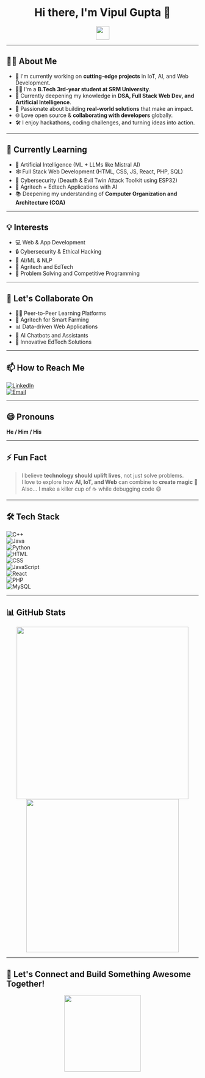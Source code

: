 <h1 align="center">Hi there, I'm Vipul Gupta 👋</h1>

<p align="center">
  <img src="https://media.giphy.com/media/hvRJCLFzcasrR4ia7z/giphy.gif" width="35" />
</p>

---

## 👨‍💻 About Me

- 🔭 I'm currently working on **cutting-edge projects** in IoT, AI, and Web Development.  
- 👨‍🎓 I'm a **B.Tech 3rd-year student at SRM University**.  
- 🧠 Currently deepening my knowledge in **DSA, Full Stack Web Dev, and Artificial Intelligence**.  
- 📱 Passionate about building **real-world solutions** that make an impact.  
- 🌐 Love open source & **collaborating with developers** globally.  
- 🛠️ I enjoy hackathons, coding challenges, and turning ideas into action.  

---

## 🌱 Currently Learning

- 🤖 Artificial Intelligence (ML + LLMs like Mistral AI)  
- 🕸️ Full Stack Web Development (HTML, CSS, JS, React, PHP, SQL)  
- 🔐 Cybersecurity (Deauth & Evil Twin Attack Toolkit using ESP32)  
- 🌿 Agritech + Edtech Applications with AI  
- 📚 Deepening my understanding of **Computer Organization and Architecture (COA)**  

---

## 💡 Interests

- 💻 Web & App Development  
- 🔒 Cybersecurity & Ethical Hacking  
- 🧠 AI/ML & NLP  
- 🌾 Agritech and EdTech  
- 🎯 Problem Solving and Competitive Programming  

---

## 🤝 Let's Collaborate On

- 👨‍🏫 Peer-to-Peer Learning Platforms  
- 🌾 Agritech for Smart Farming  
- 📊 Data-driven Web Applications  
- 🤖 AI Chatbots and Assistants  
- 📱 Innovative EdTech Solutions  

---

## 📫 How to Reach Me

[![LinkedIn](https://img.shields.io/badge/LinkedIn-blue?style=for-the-badge&logo=linkedin)](https://www.linkedin.com/in/vipul-gupta-4278b4297/)  
[![Email](https://img.shields.io/badge/Gmail-red?style=for-the-badge&logo=gmail)](mailto:vipulgupta1100@gmail.com)

---

## 😄 Pronouns

**He / Him / His**

---

## ⚡ Fun Fact

> I believe **technology should uplift lives**, not just solve problems.  
> I love to explore how **AI, IoT, and Web** can combine to **create magic** 🌟  
> Also... I make a killer cup of ☕ while debugging code 😄  

---

## 🛠 Tech Stack

![C++](https://img.shields.io/badge/C++-00599C?style=for-the-badge&logo=cplusplus&logoColor=white)  
![Java](https://img.shields.io/badge/Java-ED8B00?style=for-the-badge&logo=java&logoColor=white)  
![Python](https://img.shields.io/badge/Python-FFD43B?style=for-the-badge&logo=python&logoColor=blue)  
![HTML](https://img.shields.io/badge/HTML5-e34c26?style=for-the-badge&logo=html5&logoColor=white)  
![CSS](https://img.shields.io/badge/CSS3-1572B6?style=for-the-badge&logo=css3&logoColor=white)  
![JavaScript](https://img.shields.io/badge/JavaScript-f7df1e?style=for-the-badge&logo=javascript&logoColor=black)  
![React](https://img.shields.io/badge/React-20232a?style=for-the-badge&logo=react&logoColor=61DAFB)  
![PHP](https://img.shields.io/badge/PHP-8892be?style=for-the-badge&logo=php&logoColor=white)  
![MySQL](https://img.shields.io/badge/MySQL-4479a1?style=for-the-badge&logo=mysql&logoColor=white)  

---

## 📊 GitHub Stats

<p align="center">
  <img src="https://github-readme-stats.vercel.app/api?username=Vipulgupta23&show_icons=true&theme=radical" width="450"/>
  <img src="https://github-readme-streak-stats.herokuapp.com/?user=Vipulgupta23&theme=radical" width="400"/>
</p>

---

## 🎉 Let's Connect and Build Something Awesome Together!

<p align="center">
  <img src="https://media.giphy.com/media/qgQUggAC3Pfv687qPC/giphy.gif" width="200" />
</p>
